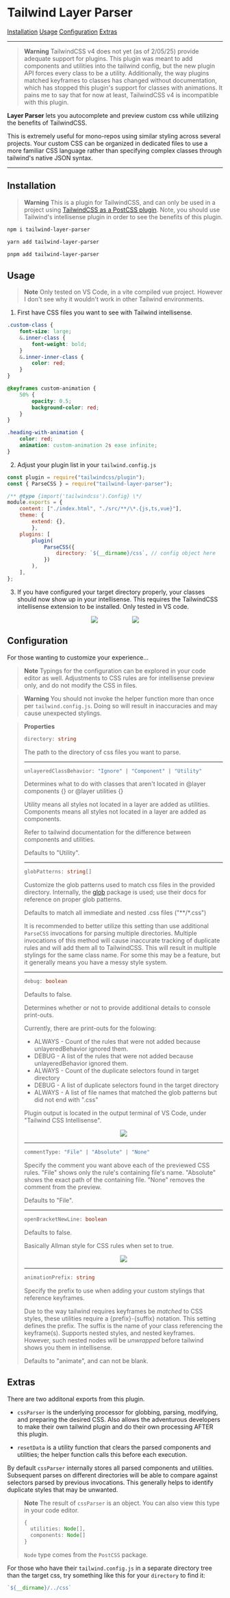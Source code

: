 # Tailwind Layer Parser

[Installation](#installation)
[Usage](#usage)
[Configuration](#configuration)
[Extras](#extras)

---

> **Warning**
> TailwindCSS v4 does not yet (as of 2/05/25) provide adequate support for plugins. This plugin was meant to add components and utilities into the tailwind config, but the new plugin API forces every class to be a utility. Additionally, the way plugins matched keyframes to classes has changed without documentation, which has stopped this plugin's support for classes with animations. It pains me to say that for now at least, TailwindCSS v4 is incompatible with this plugin. 

**Layer Parser** lets you autocomplete and preview custom css while utilizing the benefits of TailwindCSS.

This is extremely useful for mono-repos using similar styling across several projects. Your custom CSS can be organized in dedicated files to use a more familiar CSS language rather than specifying complex classes through tailwind's native JSON syntax.

---

## Installation

> **Warning**
> This is a plugin for TailwindCSS, and can only be used in a project using [TailwindCSS as a PostCSS plugin](https://tailwindcss.com/docs/installation/using-postcss).
> Note, you should use Tailwind's intellisense plugin in order to see the benefits of this plugin.

```sh
npm i tailwind-layer-parser
```

```sh
yarn add tailwind-layer-parser
```

```sh
pnpm add tailwind-layer-parser
```

## Usage

> **Note**
> Only tested on VS Code, in a vite compiled vue project. However I don't see why it wouldn't work in other Tailwind environments.

1. First have CSS files you want to see with Tailwind intellisense.
```css
.custom-class {
    font-size: large;
    &.inner-class {
        font-weight: bold;
    } 
    &.inner-inner-class {
        color: red;
    }
} 

@keyframes custom-animation {
    50% {
        opacity: 0.5;
        background-color: red;
    }
}

.heading-with-animation {
    color: red;
    animation: custom-animation 2s ease infinite;
}

```
2. Adjust your plugin list in your ```tailwind.config.js```

```js
const plugin = require("tailwindcss/plugin");
const { ParseCSS } = require("tailwind-layer-parser");

/** @type {import('tailwindcss').Config} \*/
module.exports = {
    content: ["./index.html", "./src/**/\*.{js,ts,vue}"],
    theme: {
        extend: {},
        },
    plugins: [
        plugin(
            ParseCSS({
                directory: `${__dirname}/css`, // config object here
            })
        ),
    ],
};
```
3. If you have configured your target directory properly, your classes should now show up in your intellisense. This requires the TailwindCSS intellisense extension to be installed. Only tested in VS code.
<div style="display: flex; align-items: center; justify-content: center; gap: 5rem;">
    <img src="https://github.com/Daniel-Walbolt/tailwind-plugin/blob/main/assets/IntellisenseCommentPreview.png?raw=true" />
    <img src="https://github.com/Daniel-Walbolt/tailwind-plugin/blob/main/assets/KeyframeIntellisensePreview.png?raw=true" />
</div>

## Configuration
For those wanting to customize your experience...
> **Note**
> Typings for the configuration can be explored in your code editor as well.
> Adjustments to CSS rules are for intellisense preview only, and do not modify the CSS in files.
>

> **Warning**
> You should not invoke the helper function more than once per ```tailwind.config.js```. Doing so will result in inaccuracies and may cause unexpected stylings.
>

> **Properties**
> ```ts
> directory: string
> ``` 
> The path to the directory of css files you want to parse.
> 
> ---
> ```ts
> unlayeredClassBehavior: "Ignore" | "Component" | "Utility"
> ```
> Determines what to do with classes that aren't located in @layer components {} or @layer utilities {}
>
> Utility means all styles not located in a layer are added as utilities.
> Components means all styles not located in a layer are added as components.
>
> Refer to tailwind documentation for the difference between components and utilities.
> 
> Defaults to "Utility".
>
> ---
> ```ts
> globPatterns: string[]
> ```
> Customize the glob patterns used to match css files in the provided directory. Internally, the [glob](https://www.npmjs.com/package/glob) package is used; use their docs for reference on proper glob patterns.
> 
> Defaults to match all immediate and nested .css files ("**/*.css")
>
> It is recommended to better utilize this setting than use additional ```ParseCSS``` invocations for parsing multiple directories. Multiple invocations of this method will cause inaccurate tracking of duplicate rules and will add them all to TailwindCSS. This will result in multiple stylings for the same class name. For some this may be a feature, but it generally means you have a messy style system.
>
> ---
> ```ts
> debug: boolean
> ```
> Defaults to false.
> 
> Determines whether or not to provide additional details to console print-outs.
> 
> Currently, there are print-outs for the folowing:
> - ALWAYS - Count of the rules that were not added because unlayeredBehavior ignored them.
> - DEBUG - A list of the rules that were not added because unlayeredBehavior ignored them.
> - ALWAYS - Count of the duplicate selectors found in target directory
> - DEBUG - A list of duplicate selectors found in the target directory
> - ALWAYS - A list of file names that matched the glob patterns but did not end with ".css"
>
> Plugin output is located in the output terminal of VS Code, under "Tailwind CSS Intellisense".
> <div style="text-align:center"><img src="https://github.com/Daniel-Walbolt/tailwind-plugin/blob/main/assets/TailwindOutputTerminal.png?raw=true" /></div>
>
> ---
> ```ts
> commentType: "File" | "Absolute" | "None"
> ```
>  Specify the comment you want above each of the previewed CSS rules. "File" shows only the rule's containing file's name. "Absolute" shows the exact path of the containing file. "None" removes the comment from the preview.
>
> Defaults to "File".
>
> ---
> 
> ```ts
> openBracketNewLine: boolean
> ```
> Defaults to false.
> 
> Basically Allman style for CSS rules when set to true.
> <div style="text-align:center"><img src="https://github.com/Daniel-Walbolt/tailwind-plugin/blob/main/assets/IntellisenseAllmanStylePreview.png?raw=true" /></div>
>
> ---
>
> ```ts
> animationPrefix: string
> ```
> Specify the prefix to use when adding your custom stylings that reference keyframes.
>
> Due to the way tailwind requires keyframes be *matched* to CSS styles, these utilities require a {prefix}-{suffix} notation. This setting defines the prefix. The suffix is the name of your class referencing the keyframe(s). Supports nested styles, and nested keyframes. However, such nested nodes will be *unwrapped* before tailwind shows you them in intellisense.
> 
> Defaults to "animate", and can not be blank.

## Extras
There are two additonal exports from this plugin. 

* ```cssParser``` is the underlying processor for globbing, parsing, modifying, and preparing the desired CSS. Also allows the adventurous developers to make their own tailwind plugin and do their own processing AFTER this plugin. 

* ```resetData``` is a utility function that clears the parsed components and utilities; the helper function calls this before each execution. 

By default ```cssParser``` internally stores all parsed components and utilities. Subsequent parses on different directories will be able to compare against selectors parsed by previous invocations. This generally helps to identify duplicate styles that may be unwanted.

> **Note**
> The result of ```cssParser``` is an object. You can also view this type in your code editor.
> ```ts
> {
>   utilities: Node[],
>   components: Node[]
> }
> ```
> ```Node``` type comes from the ```PostCSS``` package.

For those who have their ```tailwind.config.js``` in a separate directory tree than the target css, try something like this for your ```directory``` to find it:
```js
`${__dirname}/../css`
```